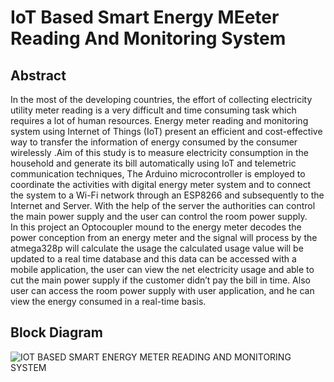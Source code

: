 # IoT Based Smart Energy MEeter Reading And Monitoring System
## Abstract
In the most of the developing countries, the effort of collecting electricity utility meter reading is a very difficult and time consuming task which requires a lot of human resources. Energy meter reading and monitoring system using Internet of Things (IoT) present an efficient and cost-effective way to transfer the information of energy consumed by the consumer wirelessly .Aim of this study is to measure electricity consumption in the household and generate its bill automatically using IoT and telemetric communication techniques, The Arduino microcontroller is employed to coordinate the activities with digital energy meter system and to connect the system to a Wi-Fi network through an ESP8266 and subsequently to the Internet and Server. With the help of the server the authorities can control the main power supply and the user can control the room power supply.
<br>In this project an Optocoupler mound to the energy meter decodes the power conception from an energy meter and the signal will process by the atmega328p will calculate the usage the calculated usage value will be updated to a real time database and this data can be accessed with a mobile application, the user can view the net electricity usage and able to cut the main power supply if the customer didn’t pay the bill in time. Also user can access the room power supply with user application, and he can view the energy consumed in a real-time basis.
## Block Diagram
![IOT BASED SMART ENERGY METER READING AND MONITORING SYSTEM](https://user-images.githubusercontent.com/109785046/216283464-65425b90-58e4-4dd7-a578-6b0817e6dd8c.png)
